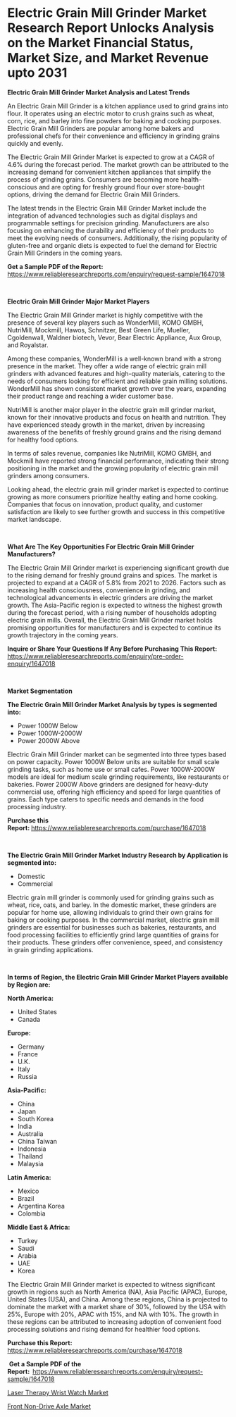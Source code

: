 <p><h1>Electric Grain Mill Grinder Market Research Report Unlocks Analysis on the Market Financial Status, Market Size, and Market Revenue upto 2031</h1></p><p><strong>Electric Grain Mill Grinder Market Analysis and Latest Trends</strong></p>
<p><p>An Electric Grain Mill Grinder is a kitchen appliance used to grind grains into flour. It operates using an electric motor to crush grains such as wheat, corn, rice, and barley into fine powders for baking and cooking purposes. Electric Grain Mill Grinders are popular among home bakers and professional chefs for their convenience and efficiency in grinding grains quickly and evenly.</p><p>The Electric Grain Mill Grinder Market is expected to grow at a CAGR of 4.6% during the forecast period. The market growth can be attributed to the increasing demand for convenient kitchen appliances that simplify the process of grinding grains. Consumers are becoming more health-conscious and are opting for freshly ground flour over store-bought options, driving the demand for Electric Grain Mill Grinders.</p><p>The latest trends in the Electric Grain Mill Grinder Market include the integration of advanced technologies such as digital displays and programmable settings for precision grinding. Manufacturers are also focusing on enhancing the durability and efficiency of their products to meet the evolving needs of consumers. Additionally, the rising popularity of gluten-free and organic diets is expected to fuel the demand for Electric Grain Mill Grinders in the coming years.</p></p>
<p><strong>Get a Sample PDF of the Report:&nbsp;</strong> <a href="https://www.reliableresearchreports.com/enquiry/request-sample/1647018">https://www.reliableresearchreports.com/enquiry/request-sample/1647018</a></p>
<p>&nbsp;</p>
<p><strong>Electric Grain Mill Grinder Major Market Players</strong></p>
<p><p>The Electric Grain Mill Grinder market is highly competitive with the presence of several key players such as WonderMill, KOMO GMBH, NutriMill, Mockmill, Hawos, Schnitzer, Best Green Life, Mueller, Cgoldenwall, Waldner biotech, Vevor, Bear Electric Appliance, Aux Group, and Royalstar.</p><p>Among these companies, WonderMill is a well-known brand with a strong presence in the market. They offer a wide range of electric grain mill grinders with advanced features and high-quality materials, catering to the needs of consumers looking for efficient and reliable grain milling solutions. WonderMill has shown consistent market growth over the years, expanding their product range and reaching a wider customer base.</p><p>NutriMill is another major player in the electric grain mill grinder market, known for their innovative products and focus on health and nutrition. They have experienced steady growth in the market, driven by increasing awareness of the benefits of freshly ground grains and the rising demand for healthy food options.</p><p>In terms of sales revenue, companies like NutriMill, KOMO GMBH, and Mockmill have reported strong financial performance, indicating their strong positioning in the market and the growing popularity of electric grain mill grinders among consumers. </p><p>Looking ahead, the electric grain mill grinder market is expected to continue growing as more consumers prioritize healthy eating and home cooking. Companies that focus on innovation, product quality, and customer satisfaction are likely to see further growth and success in this competitive market landscape.</p></p>
<p>&nbsp;</p>
<p><strong>What Are The Key Opportunities For Electric Grain Mill Grinder Manufacturers?</strong></p>
<p><p>The Electric Grain Mill Grinder market is experiencing significant growth due to the rising demand for freshly ground grains and spices. The market is projected to expand at a CAGR of 5.8% from 2021 to 2026. Factors such as increasing health consciousness, convenience in grinding, and technological advancements in electric grinders are driving the market growth. The Asia-Pacific region is expected to witness the highest growth during the forecast period, with a rising number of households adopting electric grain mills. Overall, the Electric Grain Mill Grinder market holds promising opportunities for manufacturers and is expected to continue its growth trajectory in the coming years.</p></p>
<p><strong>Inquire or Share Your Questions If Any Before Purchasing This Report:</strong> <a href="https://www.reliableresearchreports.com/enquiry/pre-order-enquiry/1647018">https://www.reliableresearchreports.com/enquiry/pre-order-enquiry/1647018</a></p>
<p>&nbsp;</p>
<p><strong>Market Segmentation</strong></p>
<p><strong>The Electric Grain Mill Grinder Market Analysis by types is segmented into:</strong></p>
<p><ul><li>Power 1000W Below</li><li>Power 1000W-2000W</li><li>Power 2000W Above</li></ul></p>
<p><p>Electric Grain Mill Grinder market can be segmented into three types based on power capacity. Power 1000W Below units are suitable for small scale grinding tasks, such as home use or small cafes. Power 1000W-2000W models are ideal for medium scale grinding requirements, like restaurants or bakeries. Power 2000W Above grinders are designed for heavy-duty commercial use, offering high efficiency and speed for large quantities of grains. Each type caters to specific needs and demands in the food processing industry.</p></p>
<p><strong>Purchase this Report:&nbsp;</strong><a href="https://www.reliableresearchreports.com/purchase/1647018">https://www.reliableresearchreports.com/purchase/1647018</a></p>
<p>&nbsp;</p>
<p><strong>The Electric Grain Mill Grinder Market Industry Research by Application is segmented into:</strong></p>
<p><ul><li>Domestic</li><li>Commercial</li></ul></p>
<p><p>Electric grain mill grinder is commonly used for grinding grains such as wheat, rice, oats, and barley. In the domestic market, these grinders are popular for home use, allowing individuals to grind their own grains for baking or cooking purposes. In the commercial market, electric grain mill grinders are essential for businesses such as bakeries, restaurants, and food processing facilities to efficiently grind large quantities of grains for their products. These grinders offer convenience, speed, and consistency in grain grinding applications.</p></p>
<p>&nbsp;</p>
<p><strong>In terms of Region, the Electric Grain Mill Grinder Market Players available by Region are:</strong></p>
<p>
    <p> <strong> North America: </strong>
        <ul>
            <li>United States</li>
            <li>Canada</li>
        </ul>
        </p> 
    <p> <strong> Europe: </strong>
        <ul>
            <li>Germany</li>
            <li>France</li>
            <li>U.K.</li>
            <li>Italy</li>
            <li>Russia</li>
        </ul>
        </p> 
    <p> <strong> Asia-Pacific: </strong>
        <ul>
            <li>China</li>
            <li>Japan</li>
            <li>South Korea</li>
            <li>India</li>
            <li>Australia</li>
            <li>China Taiwan</li>
            <li>Indonesia</li>
            <li>Thailand</li>
            <li>Malaysia</li>
        </ul>
        </p> 
    <p> <strong> Latin America: </strong>
        <ul>
            <li>Mexico</li>
            <li>Brazil</li>
            <li>Argentina Korea</li>
            <li>Colombia</li>
        </ul>
        </p> 
    <p> <strong> Middle East & Africa: </strong>
        <ul>
            <li>Turkey</li>
            <li>Saudi</li>
            <li>Arabia</li>
            <li>UAE</li>
            <li>Korea</li>
        </ul>
    </p>
    </p>
<p><p>The Electric Grain Mill Grinder market is expected to witness significant growth in regions such as North America (NA), Asia Pacific (APAC), Europe, United States (USA), and China. Among these regions, China is projected to dominate the market with a market share of 30%, followed by the USA with 25%, Europe with 20%, APAC with 15%, and NA with 10%. The growth in these regions can be attributed to increasing adoption of convenient food processing solutions and rising demand for healthier food options.</p></p>
<p><strong>Purchase this Report: </strong><a href="https://www.reliableresearchreports.com/purchase/1647018">https://www.reliableresearchreports.com/purchase/1647018</a></p>
<p>&nbsp;<strong>Get a Sample PDF of the Report:&nbsp;&nbsp;</strong><a href="https://www.reliableresearchreports.com/enquiry/request-sample/1647018">https://www.reliableresearchreports.com/enquiry/request-sample/1647018</a></p>
<p><strong></strong></p>
<p><p><a href="https://github.com/singletonthaxterkelliehr2df/Market-Research-Report-List-1/blob/main/laser-therapy-wrist-watch-market.md">Laser Therapy Wrist Watch Market</a></p><p><a href="https://frill-swim-3cd.notion.site/Front-Non-Drive-Axle-Market-Size-and-Growth-Market-Segmentation-Regional-and-Country-Breakdowns-a-fb4a4f5e6289472cb5d258ae30a980ef">Front Non-Drive Axle Market</a></p></p>